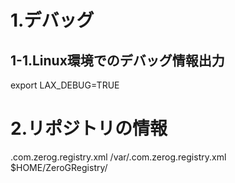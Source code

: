 # 1.デバッグ

## 1-1.Linux環境でのデバッグ情報出力

export LAX_DEBUG=TRUE

# 2.リポジトリの情報

.com.zerog.registry.xml
/var/.com.zerog.registry.xml
$HOME/ZeroGRegistry/